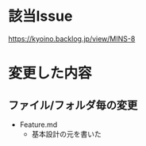 # 該当Issue
https://kyoino.backlog.jp/view/MINS-8
# 変更した内容
## ファイル/フォルダ毎の変更
- Feature.md
  - 基本設計の元を書いた